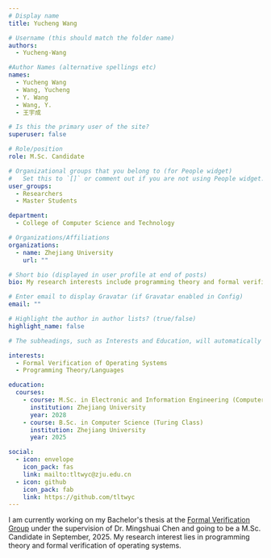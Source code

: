 ```yaml
---
# Display name
title: Yucheng Wang

# Username (this should match the folder name)
authors:
  - Yucheng-Wang

#Author Names (alternative spellings etc)
names:
  - Yucheng Wang
  - Wang, Yucheng
  - Y. Wang
  - Wang, Y.
  - 王宇成

# Is this the primary user of the site?
superuser: false

# Role/position
role: M.Sc. Candidate

# Organizational groups that you belong to (for People widget)
#   Set this to `[]` or comment out if you are not using People widget.
user_groups:
  - Researchers
  - Master Students

department:
  - College of Computer Science and Technology

# Organizations/Affiliations
organizations:
  - name: Zhejiang University
    url: ""

# Short bio (displayed in user profile at end of posts)
bio: My research interests include programming theory and formal verification of operating systems.

# Enter email to display Gravatar (if Gravatar enabled in Config)
email: ""

# Highlight the author in author lists? (true/false)
highlight_name: false

# The subheadings, such as Interests and Education, will automatically translate depending on the language chosen in `config.yaml`. To customize the subheading text, see the Language page in the docs.

interests:
  - Formal Verification of Operating Systems
  - Programming Theory/Languages

education:
  courses:
    - course: M.Sc. in Electronic and Information Engineering (Computer Technology)
      institution: Zhejiang University
      year: 2028
    - course: B.Sc. in Computer Science (Turing Class)
      institution: Zhejiang University
      year: 2025

social:
  - icon: envelope
    icon_pack: fas
    link: mailto:tltwyc@zju.edu.cn
  - icon: github
    icon_pack: fab
    link: https://github.com/tltwyc
---
```


I am currently working on my Bachelor's thesis at the [Formal Verification Group](/) under the supervision of Dr. Mingshuai Chen and going to be a M.Sc. Candidate in September, 2025. My research interest lies in programming theory and formal verification of operating systems.
